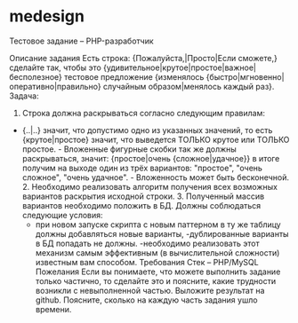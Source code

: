 # medesign

Тестовое задание – PHP-разработчик

Описание задания
Есть строка:
 {Пожалуйста,|Просто|Если сможете,} сделайте так, чтобы это {удивительное|крутое|простое|важное|бесполезное} тестовое предложение {изменялось {быстро|мгновенно|оперативно|правильно} случайным образом|менялось каждый раз}. 
Задача:
1.	Строка должна раскрываться согласно следующим правилам:
- {..|..}  значит, что допустимо одно из указанных значений, то есть {крутое|простое} значит, что выведется ТОЛЬКО крутое или ТОЛЬКО простое.
       	-  Вложенные фигурные скобки так же должны раскрываться, значит: {простое|очень {сложное|удачное}} в итоге получим на выходе один из трёх вариантов: "простое", "очень сложное", "очень удачное". 
       	- Вложенность может быть бесконечной. 
      2. Необходимо реализовать алгоритм получения всех возможных вариантов раскрытия исходной строки.
     3. Полученный массив вариантов необходимо положить в БД. Должны соблюдаться следующие условия:
	- при новом запуске скрипта с новым паттерном в ту же таблицу должны добавляться новые варианты, 
-дублированные варианты в БД попадать не должны.
-необходимо  реализовать этот механизм самым эффективным (в вычислительной сложности) известным вам способом.
Требования
Стек – PHP/MySQL
Пожелания
Если вы понимаете, что можете выполнить задание только частично, то сделайте это и поясните, какие трудности возникли с невыполненной частью. 
Выложите результат на github. 
Поясните, сколько на каждую часть задания ушло времени.

